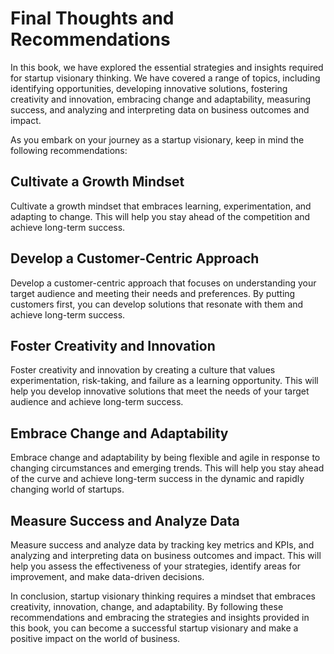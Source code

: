 Final Thoughts and Recommendations
=========================================================

In this book, we have explored the essential strategies and insights required for startup visionary thinking. We have covered a range of topics, including identifying opportunities, developing innovative solutions, fostering creativity and innovation, embracing change and adaptability, measuring success, and analyzing and interpreting data on business outcomes and impact.

As you embark on your journey as a startup visionary, keep in mind the following recommendations:

Cultivate a Growth Mindset
--------------------------

Cultivate a growth mindset that embraces learning, experimentation, and adapting to change. This will help you stay ahead of the competition and achieve long-term success.

Develop a Customer-Centric Approach
-----------------------------------

Develop a customer-centric approach that focuses on understanding your target audience and meeting their needs and preferences. By putting customers first, you can develop solutions that resonate with them and achieve long-term success.

Foster Creativity and Innovation
--------------------------------

Foster creativity and innovation by creating a culture that values experimentation, risk-taking, and failure as a learning opportunity. This will help you develop innovative solutions that meet the needs of your target audience and achieve long-term success.

Embrace Change and Adaptability
-------------------------------

Embrace change and adaptability by being flexible and agile in response to changing circumstances and emerging trends. This will help you stay ahead of the curve and achieve long-term success in the dynamic and rapidly changing world of startups.

Measure Success and Analyze Data
--------------------------------

Measure success and analyze data by tracking key metrics and KPIs, and analyzing and interpreting data on business outcomes and impact. This will help you assess the effectiveness of your strategies, identify areas for improvement, and make data-driven decisions.

In conclusion, startup visionary thinking requires a mindset that embraces creativity, innovation, change, and adaptability. By following these recommendations and embracing the strategies and insights provided in this book, you can become a successful startup visionary and make a positive impact on the world of business.
